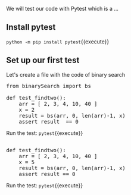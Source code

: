 We will test  our  code with Pytest which is a ... 

## Install pytest
`python -m pip install pytest`{{execute}}

## Set up our first test
Let's create a file with the code of binary search

<pre class="file" data-filename="search/test_bs.py" data-target="replace">
from binarySearch import bs

def test_findtwo():
    arr = [ 2, 3, 4, 10, 40 ]
    x = 2
    result = bs(arr, 0, len(arr)-1, x)
    assert result  == 0
</pre>

Run the test:
`pytest`{{execute}}

<pre class="file" data-filename="search/test_bs.py" data-target="append">

def test_findtwo():
    arr = [ 2, 3, 4, 10, 40 ]
    x = 5
    result = bs(arr, 0, len(arr)-1, x)
    assert result == 0
</pre>

Run the test:
`pytest`{{execute}}


